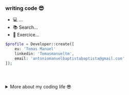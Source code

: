 ### writing code 😎
  - 💻 ...
  - 📚 Search...
  - 🎯 Exercice...


```php
$profile = Developer::create([
    eu: 'Tomas Manuel'
    linkedin: 'Tomasmanueltm',
    email: 'antoniomanuelbaptistabaptista@gmail.com'
]);
```
#
<center align="center"></center>
<br/>
<details>
    <summary>More about my coding life 😎</summary>
    <br/>
    <div align="center" >
    <a href="https://github.com/tomasmanueltm">
    <img src="https://github-readme-streak-stats.herokuapp.com?user=tomasmanueltm&theme=dark&hide_border=true"/>
    <img height="180em" src="https://github-readme-stats.vercel.app/api?username=tomasmanueltm&show_icons=true&theme=material-palenight&include_all_commits=true&count_private=true"/><br><img height="180em" src="https://github-readme-stats.vercel.app/api/top-langs/?username=tomasmanueltm&layout=compact&langs_count=7&theme=material-palenight"/></div>
</details>
